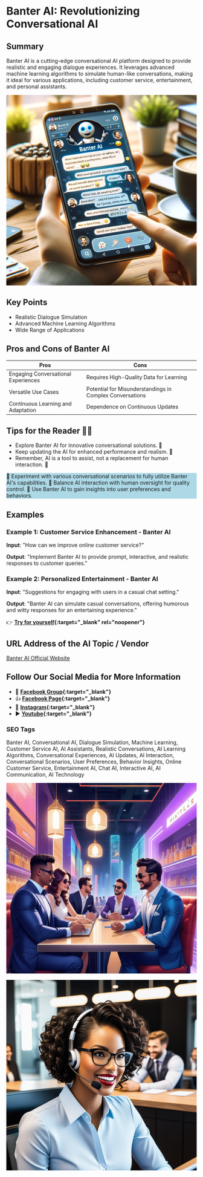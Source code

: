 
# Banter AI: Revolutionizing Conversational AI

## Summary
Banter AI is a cutting-edge conversational AI platform designed to provide realistic and engaging dialogue experiences. It leverages advanced machine learning algorithms to simulate human-like conversations, making it ideal for various applications, including customer service, entertainment, and personal assistants.

![Alt text](banteraichat.webp)

## Key Points
- Realistic Dialogue Simulation
- Advanced Machine Learning Algorithms
- Wide Range of Applications

## Pros and Cons of Banter AI
| Pros | Cons |
|------|------|
| Engaging Conversational Experiences | Requires High-Quality Data for Learning |
| Versatile Use Cases | Potential for Misunderstandings in Complex Conversations |
| Continuous Learning and Adaptation | Dependence on Continuous Updates |

## Tips for the Reader 🤖💬
- Explore Banter AI for innovative conversational solutions. 🚀
- Keep updating the AI for enhanced performance and realism. 🔄
- Remember, AI is a tool to assist, not a replacement for human interaction. 👥

<div style="background-color:lightblue;">
🔹 Experiment with various conversational scenarios to fully utilize Banter AI's capabilities.
🔹 Balance AI interaction with human oversight for quality control.
🔹 Use Banter AI to gain insights into user preferences and behaviors.
</div>

## Examples
### Example 1: Customer Service Enhancement - Banter AI
**Input**: 
"How can we improve online customer service?"

**Output**: 
"Implement Banter AI to provide prompt, interactive, and realistic responses to customer queries."

### Example 2: Personalized Entertainment - Banter AI
**Input**: 
"Suggestions for engaging with users in a casual chat setting."

**Output**: 
"Banter AI can simulate casual conversations, offering humorous and witty responses for an entertaining experience."

👉 **[Try for yourself](https://banterai.app/){:target="_blank" rel="noopener"}**

## URL Address of the AI Topic / Vendor
[Banter AI Official Website](https://banterai.app/)

## Follow Our Social Media for More Information
- 📘 **[Facebook Group](https://www.facebook.com/groups/trionxai){:target="_blank"}**
- 👍 **[Facebook Page](https://www.facebook.com/ai.trionxai){:target="_blank"}**
- 📸 **[Instagram](https://www.instagram.com/trionxai/){:target="_blank"}**
- ▶️ **[Youtube](https://www.youtube.com/@robotdocs/){:target="_blank"}**


### SEO Tags
Banter AI, Conversational AI, Dialogue Simulation, Machine Learning, Customer Service AI, AI Assistants, Realistic Conversations, AI Learning Algorithms, Conversational Experiences, AI Updates, AI Interaction, Conversational Scenarios, User Preferences, Behavior Insights, Online Customer Service, Entertainment AI, Chat AI, Interactive AI, AI Communication, AI Technology


![Alt text](banterai1.webp)


![Alt text](banteraics.webp)